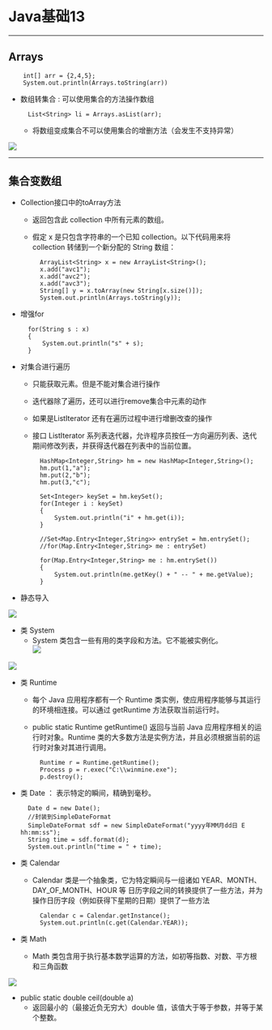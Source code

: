 # Java基础13  
<hr>     

## Arrays  

		int[] arr = {2,4,5};
		System.out.println(Arrays.toString(arr))
* 数组转集合 : 可以使用集合的方法操作数组

		List<String> li = Arrays.asList(arr);
	* 将数组变成集合不可以使用集合的增删方法（会发生不支持异常）    
	  
![](https://i.imgur.com/CgGxbDR.jpg)  
    

---
## 集合变数组
* Collection接口中的toArray方法
	* 返回包含此 collection 中所有元素的数组。
	* 假定 x 是只包含字符串的一个已知 collection。以下代码用来将 collection 转储到一个新分配的 String 数组： 

			ArrayList<String> x = new ArrayList<String>();
			x.add("avc1");
			x.add("avc2");
			x.add("avc3");
     		String[] y = x.toArray(new String[x.size()]);
			System.out.println(Arrays.toString(y));
  
* 增强for  

		for(String s : x)
		{
			System.out.println("s" + s);
		}  
  
* 对集合进行遍历
	* 只能获取元素。但是不能对集合进行操作
	* 迭代器除了遍历，还可以进行remove集合中元素的动作
	* 如果是ListIterator 还有在遍历过程中进行增删改查的操作
	* 接口 ListIterator<E> 系列表迭代器，允许程序员按任一方向遍历列表、迭代期间修改列表，并获得迭代器在列表中的当前位置。 
	 
			HashMap<Integer,String> hm = new HashMap<Integer,String>();
			hm.put(1,"a");
			hm.put(2,"b");
			hm.put(3,"c");

			Set<Integer> keySet = hm.keySet();
			for(Integer i : keySet)
			{
				System.out.println("i" + hm.get(i));
			}

			//Set<Map.Entry<Integer,String>> entrySet = hm.entrySet();
			//for(Map.Entry<Integer,String> me : entrySet)

			for(Map.Entry<Integer,String> me : hm.entrySet())
			{
				System.out.println(me.getKey() + " -- " + me.getValue);
			}  
  
* 静态导入  
  
![](https://i.imgur.com/9qGhcjN.jpg)  
   
* 类 System 
	* System 类包含一些有用的类字段和方法。它不能被实例化。   
![](https://i.imgur.com/YLlpteY.png)  
  
![](https://i.imgur.com/y3tzOxI.jpg)  
  
* 类 Runtime  
	* 每个 Java 应用程序都有一个 Runtime 类实例，使应用程序能够与其运行的环境相连接。可以通过 getRuntime 方法获取当前运行时。   
  
	* public static Runtime getRuntime() 返回与当前 Java 应用程序相关的运行时对象。Runtime 类的大多数方法是实例方法，并且必须根据当前的运行时对象对其进行调用。 
  
   
			Runtime r = Runtime.getRuntime();
			Process p = r.exec("C:\\winmine.exe");  
			p.destroy();  
  
* 类 Date   ： 表示特定的瞬间，精确到毫秒。
  
		Date d = new Date();
		//封装到SimpleDateFormat
		SimpleDateFormat sdf = new SimpleDateFormat("yyyy年MM月dd日 E hh:mm:ss");
		String time = sdf.format(d);
  		System.out.println("time = " + time);
* 类 Calendar 
	* Calendar 类是一个抽象类，它为特定瞬间与一组诸如 YEAR、MONTH、DAY_OF_MONTH、HOUR 等 日历字段之间的转换提供了一些方法，并为操作日历字段（例如获得下星期的日期）提供了一些方法
	
			Calendar c = Calendar.getInstance();
			System.out.println(c.get(Calendar.YEAR));  
  
* 类 Math
	* Math 类包含用于执行基本数学运算的方法，如初等指数、对数、平方根和三角函数  

![](https://i.imgur.com/CrdEP4q.png)  
  
* public static double ceil(double a) 
	* 返回最小的（最接近负无穷大）double 值，该值大于等于参数，并等于某个整数。